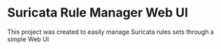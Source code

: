 # Suricata Rule Manager Web UI
This project was created to easily manage Suricata rules sets through a simple Web UI
